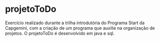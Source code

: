 # projetoToDo

Exercício realizado durante a trilha introdutória do Programa Start da Capgemini, com a criação de um programa que auxilie na organização de projetos.
O projetoToDo é desenvolvido em java e sql.
